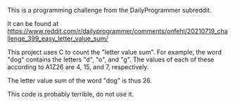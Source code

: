 This is a programming challenge from the DailyProgrammer subreddit.

It can be found at https://www.reddit.com/r/dailyprogrammer/comments/onfehl/20210719_challenge_399_easy_letter_value_sum/

This project uses C to count the "letter value sum". For example, the word "dog" contains the letters "d", "o", and "g". The values of each of these according to A1Z26 are 4, 15, and 7, respectively. 

The letter value sum of the word "dog" is thus 26.

This code is probably terrible, do not use it.
